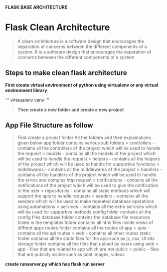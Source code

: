**FLASK BASE ARCHITECTURE**
# Flask Clean Architecture

> A clean architecture is a software design that encourages the separation of concerns between the different components of a system.
> It is a software design that encourages the separation of concerns between the different components of a system.

## Steps to make clean flask architecture

**First create virtual environment of python using virtualenv or any virtual environment library**

'''
virtaualenv venv
'''

> **Then create a new folder and create a new project**

## App File Structure as follow
> First create a project folder
> All the folders and their explainations given below
> app folder contains various sub folders
    > controllers - contains all the controllers of the project which will be used to handle the request
    > models - contains all the models of the project which will be used to handle the request
    > helpers - contains all the helpers of the project which will be used to handle for supportive functions
    > middlewares - contains all the middlewares of the project 
    > handlers - contains all the handlers of the project which will be used to handle the errors and complex http request
    > notifications - contains all the notifications of the project which will be used to give the notification to the user
    > repositories - contains all static methods which will support the apis to handle requests
    > seeders - contains all the seeders which will be used to make repeated database operations using automations
    > services - contains all the extra services which will be used for supportive methods
> config folder contains all the config files
> database folder contains the database file
> resources folder is the templates folder contains all html files inside views of diffrent apps
> routes folder contains all the routes of app
    > apis - contains all the api routes
    > web - conatins all other routes 
> static folder contains all the static files for the app such as js, css, UI kits
> storage folder contains all the files that upload by users using web
    > app - files that are related to app which are not public 
    > public - files that are publicly visible such as post images, videos

**create runserver.py which has flask run server**

